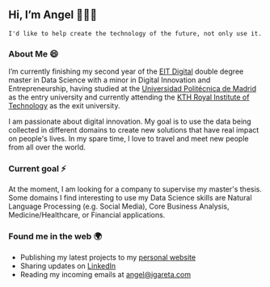 ## Hi, I’m Angel 👋👨‍💻
```
I'd like to help create the technology of the future, not only use it.
```
### About Me 😄
I’m currently finishing my second year of the [EIT Digital](https://masterschool.eitdigital.eu/) double degree master in Data Science with a minor in Digital Innovation and Entrepreneurship, having studied at the [Universidad Politécnica de Madrid](http://www.upm.es/internacional) as the entry university and currently attending the [KTH Royal Institute of Technology](https://www.kth.se/) as the exit university.

I am passionate about digital innovation. My goal is to use the data being collected in different domains to create new solutions that have real impact on people's lives. In my spare time, I love to travel and meet new people from all over the world.
### Current goal ⚡
At the moment, I am looking for a company to supervise my master's thesis. Some domains I find interesting to use my Data Science skills are Natural Language Processing (e.g. Social Media), Core Business Analysis, Medicine/Healthcare, or Financial applications.
### Found me in the web 🌍
- Publishing my latest projects to my [personal website](www.angeligareta.com)
- Sharing updates on [LinkedIn](https://www.linkedin.com/in/angeligareta/)
- Reading my incoming emails at [angel@igareta.com](mailto:angel@igareta.com)

<!--
**angeligareta/angeligareta** is a ✨ _special_ ✨ repository because its `README.md` (this file) appears on your GitHub profile.

Here are some ideas to get you started:

- 🔭 I’m currently working on ...
- 👯 I’m looking to collaborate on ...
- 🤔 I’m looking for help with ...
- 💬 Ask me about ...
- 📫 How to reach me: ...
- 😄 Pronouns: ...
- ⚡ Fun fact: ...
-->
